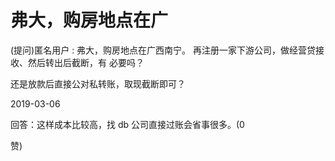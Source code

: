 # 弗大，购房地点在广

(提问)匿名用户 : 弗大，购房地点在广西南宁。 再注册一家下游公司，做经营贷接收、然后转出后截断，有 必要吗？

还是放款后直接公对私转账，取现截断即可？

2019-03-06

回答：这样成本比较高，找 db 公司直接过账会省事很多。(0

赞)